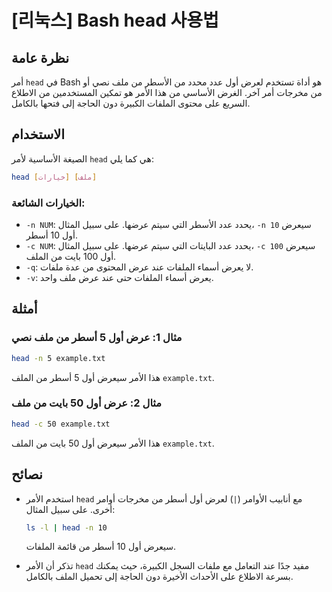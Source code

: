 # [리눅스] Bash head 사용법

## نظرة عامة
أمر `head` في Bash هو أداة تستخدم لعرض أول عدد محدد من الأسطر من ملف نصي أو من مخرجات أمر آخر. الغرض الأساسي من هذا الأمر هو تمكين المستخدمين من الاطلاع السريع على محتوى الملفات الكبيرة دون الحاجة إلى فتحها بالكامل.

## الاستخدام
الصيغة الأساسية لأمر `head` هي كما يلي:

```bash
head [خيارات] [ملف]
```

### الخيارات الشائعة:
- `-n NUM`: يحدد عدد الأسطر التي سيتم عرضها. على سبيل المثال، `-n 10` سيعرض أول 10 أسطر.
- `-c NUM`: يحدد عدد البايتات التي سيتم عرضها. على سبيل المثال، `-c 100` سيعرض أول 100 بايت من الملف.
- `-q`: لا يعرض أسماء الملفات عند عرض المحتوى من عدة ملفات.
- `-v`: يعرض أسماء الملفات حتى عند عرض ملف واحد.

## أمثلة
### مثال 1: عرض أول 5 أسطر من ملف نصي
```bash
head -n 5 example.txt
```
هذا الأمر سيعرض أول 5 أسطر من الملف `example.txt`.

### مثال 2: عرض أول 50 بايت من ملف
```bash
head -c 50 example.txt
```
هذا الأمر سيعرض أول 50 بايت من الملف `example.txt`.

## نصائح
- استخدم الأمر `head` مع أنابيب الأوامر (`|`) لعرض أول أسطر من مخرجات أوامر أخرى. على سبيل المثال:
  ```bash
  ls -l | head -n 10
  ```
  سيعرض أول 10 أسطر من قائمة الملفات.
  
- تذكر أن الأمر `head` مفيد جدًا عند التعامل مع ملفات السجل الكبيرة، حيث يمكنك بسرعة الاطلاع على الأحداث الأخيرة دون الحاجة إلى تحميل الملف بالكامل.